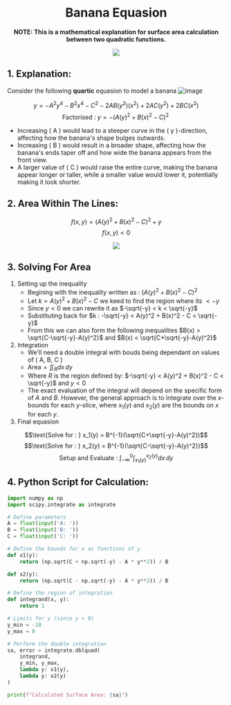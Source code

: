 <div align="center">
   <h1>Banana Equasion</h1>
   
   <b>NOTE: This is a mathematical explanation for surface area calculation between two quadratic functions.</b>
   
   <img src="https://github.com/user-attachments/assets/4bc3df09-cc20-4885-87d8-4001c7190040">
</div>

<div><h2>1. Explanation:</h2></div>

Consider the following **quartic** equasion to model a banana
![image](https://github.com/user-attachments/assets/0a5faa2a-8341-406c-b0b9-ce589886ba39)

$$y = -A^2y^4 - B^2x^4 - C^2 - 2AB(y^2)(x^2) + 2AC(y^2) + 2BC(x^2)$$
$$\text{Factorised : }y=-\left(A\left(y\right)^{2}+B\left(x\right)^{2}-C\right)^{2\ }$$

* Increasing ( A ) would lead to a steeper curve in the ( y )-direction, affecting how the banana's shape bulges outwards.
* Increasing ( B ) would result in a broader shape, affecting how the banana's ends taper off and how wide the banana appears from the front view.
* A larger value of ( C ) would raise the entire curve, making the banana appear longer or taller, while a smaller value would lower it, potentially making it look shorter.

<div><h2>2. Area Within The Lines:</h2></div>

$$f(x,y) = (A(y)^2 + B(x)^2 - C)^2 + y$$
$$f(x,y) <0$$
<div align="center">
<img src="https://github.com/user-attachments/assets/8fd4ee2c-cb40-4054-a812-659c72417e5f">
</div>

<div><h2>3. Solving For Area</h2></div>

1. Setting  up the inequality
   * Begining with the inequality written as : $(A(y)^2 + B(x)^2 - C)^2$
   * Let $k = A(y)^2 + B(x)^2 - C$ we keed to find the region where its $<-y$
   * Since $y<0$ we can rewrite it as $-\sqrt{-y} < k < \sqrt{-y}$
   * Substituting back for $k : -\sqrt{-y} < A(y)^2 + B(x)^2 - C < \sqrt{-y}$
   * From this we can also form the following inequalities $B(x) > \sqrt{C-\sqrt{-y}-A(y)^2}$ and $B(x) < \sqrt{C+\sqrt{-y}-A(y)^2}$
2. Integration
   * We'll need a double integral with bouds being dependant on values of ( A, B, C )
   * $\text{Area} = \iint_{R} dx \, dy$
   * Where $R$ is the region defined by: $-\sqrt{-y} < A(y)^2 + B(x)^2 - C < \sqrt{-y}$ and $y < 0$
   * The exact evaluation of the integral will depend on the specific form of $A$ and $B$. However, the general approach is to integrate over the $x$-bounds for each $y$-slice, where $x_1(y)$ and $x_2(y)$ are the bounds on $x$ for each $y$.
3. Final equasion

$$\text{Solve for : } x_1(y) = B^{-1}(\sqrt{C+\sqrt{-y}-A(y)^2})$$
$$\text{Solve for : } x_2(y) = B^{-1}(\sqrt{C-\sqrt{-y}-A(y)^2})$$
$$\text{Setup and Evaluate : } \int_{-\infty}^{0} \int_{x_1(y)}^{x_2(y)} dx \, dy$$
     
<div><h2>4. Python Script for Calculation:</h2></div>

```python
import numpy as np
import scipy.integrate as integrate

# Define parameters
A = float(input('A: '))
B = float(input('B: '))
C = float(input('C: '))

# Define the bounds for x as functions of y
def x1(y):
    return (np.sqrt(C + np.sqrt(-y) - A * y**2)) / B

def x2(y):
    return (np.sqrt(C - np.sqrt(-y) - A * y**2)) / B

# Define the region of integration
def integrand(x, y):
    return 1

# Limits for y (since y < 0)
y_min = -10
y_max = 0

# Perform the double integration
sa, error = integrate.dblquad(
    integrand, 
    y_min, y_max, 
    lambda y: x1(y), 
    lambda y: x2(y)
)

print(f"Calculated Surface Area: {sa}")
```
